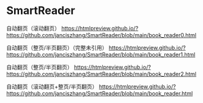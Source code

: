 # SmartReader
自动翻页（滚动翻页）
https://htmlpreview.github.io/?https://github.com/janciszhang/SmartReader/blob/main/book_reader0.html

自动翻页（整页/半页翻页）（完整未引用）
https://htmlpreview.github.io/?https://github.com/janciszhang/SmartReader/blob/main/book_reader1.html

自动翻页（整页/半页翻页）
https://htmlpreview.github.io/?https://github.com/janciszhang/SmartReader/blob/main/book_reader2.html

自动翻页（滚动翻页+整页/半页翻页）
https://htmlpreview.github.io/?https://github.com/janciszhang/SmartReader/blob/main/book_reader.html
